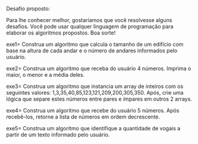 Desafio proposto:

Para lhe conhecer melhor, gostaríamos que você resolvesse alguns desafios. Você pode usar qualquer linguagem de programação para elaborar os algoritmos propostos. Boa sorte!


exe1= Construa um algoritmo que calcula o tamanho de um edifício com base na altura de cada andar e o número de andares informados pelo usuário. 

exe2= Construa um algoritmo que receba do usuário 4 números. Imprima o maior, o menor e a média deles.

exe3= Construa um algoritmo que instancia um array de inteiros com os seguintes valores: 1,3,35,40,85,123,121,209,200,305,350. Após, crie uma lógica que separe estes números entre pares e ímpares em outros 2 arrays.

exe4= Construa um algoritmo que recebe do usuário 5 números. Após recebê-los, retorne a lista de números em ordem decrescente.

exe5= Construa um algoritmo que identifique a quantidade de vogais a partir de um texto informado pelo usuário.
